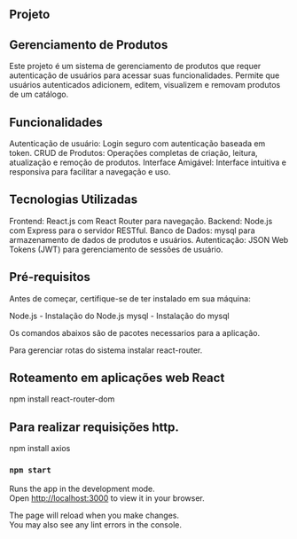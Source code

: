 ## Projeto

## Gerenciamento de Produtos

Este projeto é um sistema de gerenciamento de produtos que requer autenticação de usuários para acessar suas funcionalidades. Permite que usuários autenticados adicionem, editem, visualizem e removam produtos de um catálogo.

## Funcionalidades

Autenticação de usuário: Login seguro com autenticação baseada em token.
CRUD de Produtos: Operações completas de criação, leitura, atualização e remoção de produtos.
Interface Amigável: Interface intuitiva e responsiva para facilitar a navegação e uso.

## Tecnologias Utilizadas
Frontend: React.js com React Router para navegação.
Backend: Node.js com Express para o servidor RESTful.
Banco de Dados: mysql para armazenamento de dados de produtos e usuários.
Autenticação: JSON Web Tokens (JWT) para gerenciamento de sessões de usuário.

## Pré-requisitos
Antes de começar, certifique-se de ter instalado em sua máquina:

Node.js - Instalação do Node.js
mysql - Instalação do mysql


Os comandos abaixos são de pacotes necessarios para a aplicação.

Para gerenciar rotas do sistema instalar react-router.
## Roteamento em aplicações web React
 npm install react-router-dom

## Para realizar requisições http.
npm install axios


### `npm start`

Runs the app in the development mode.\
Open [http://localhost:3000](http://localhost:3000) to view it in your browser.

The page will reload when you make changes.\
You may also see any lint errors in the console.


